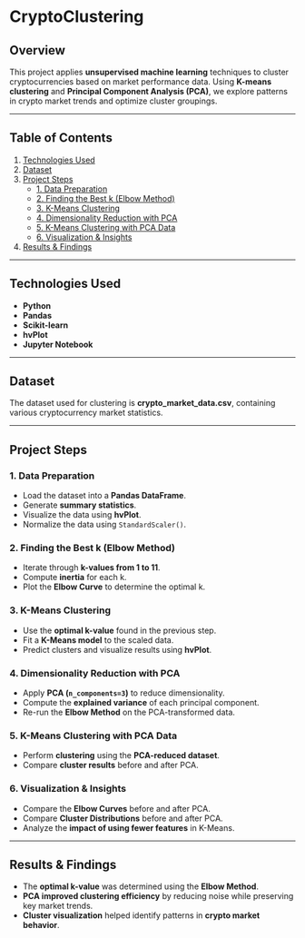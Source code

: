 # CryptoClustering  

## Overview  
This project applies **unsupervised machine learning** techniques to cluster cryptocurrencies based on market performance data. Using **K-means clustering** and **Principal Component Analysis (PCA)**, we explore patterns in crypto market trends and optimize cluster groupings.  

---  

## Table of Contents  
1. [Technologies Used](#technologies-used)  
2. [Dataset](#dataset)  
3. [Project Steps](#project-steps)  
   - [1. Data Preparation](#1-data-preparation)  
   - [2. Finding the Best k (Elbow Method)](#2-finding-the-best-k-elbow-method)  
   - [3. K-Means Clustering](#3-k-means-clustering)  
   - [4. Dimensionality Reduction with PCA](#4-dimensionality-reduction-with-pca)  
   - [5. K-Means Clustering with PCA Data](#5-k-means-clustering-with-pca-data)  
   - [6. Visualization & Insights](#6-visualization--insights)  
4. [Results & Findings](#results--findings)  

---  

## Technologies Used  
- **Python**  
- **Pandas**  
- **Scikit-learn**  
- **hvPlot**  
- **Jupyter Notebook**  

---  

## Dataset  
The dataset used for clustering is **crypto_market_data.csv**, containing various cryptocurrency market statistics.  

---  

## Project Steps  

### 1. Data Preparation  
- Load the dataset into a **Pandas DataFrame**.  
- Generate **summary statistics**.  
- Visualize the data using **hvPlot**.  
- Normalize the data using `StandardScaler()`.  

### 2. Finding the Best k (Elbow Method)  
- Iterate through **k-values from 1 to 11**.  
- Compute **inertia** for each k.  
- Plot the **Elbow Curve** to determine the optimal k.  

### 3. K-Means Clustering  
- Use the **optimal k-value** found in the previous step.  
- Fit a **K-Means model** to the scaled data.  
- Predict clusters and visualize results using **hvPlot**.  

### 4. Dimensionality Reduction with PCA  
- Apply **PCA (`n_components=3`)** to reduce dimensionality.  
- Compute the **explained variance** of each principal component.  
- Re-run the **Elbow Method** on the PCA-transformed data.  

### 5. K-Means Clustering with PCA Data  
- Perform **clustering** using the **PCA-reduced dataset**.  
- Compare **cluster results** before and after PCA.  

### 6. Visualization & Insights  
- Compare the **Elbow Curves** before and after PCA.  
- Compare **Cluster Distributions** before and after PCA.  
- Analyze the **impact of using fewer features** in K-Means.  

---  

## Results & Findings  
- The **optimal k-value** was determined using the **Elbow Method**.  
- **PCA improved clustering efficiency** by reducing noise while preserving key market trends.  
- **Cluster visualization** helped identify patterns in **crypto market behavior**.  
